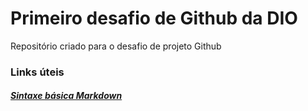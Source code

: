 # Primeiro desafio de Github da DIO
Repositório criado para o desafio de projeto Github

### Links úteis
##### [Sintaxe básica Markdown](https://www.markdownguide.org/)
